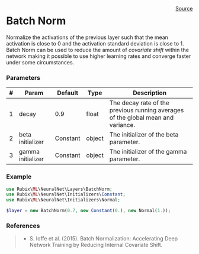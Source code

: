 <p><span style="float:right;"><a href="https://github.com/RubixML/RubixML/blob/master/src/NeuralNet/Layers/BatchNorm.php">Source</a></span></p>

# Batch Norm
Normalize the activations of the previous layer such that the mean activation is close to 0 and the activation standard deviation is close to 1. Batch Norm can be used to reduce the amount of *covariate shift* within the network making it possible to use higher learning rates and converge faster under some circumstances.

### Parameters
| # | Param | Default | Type | Description |
|---|---|---|---|---|
| 1 | decay | 0.9 | float | The decay rate of the previous running averages of the global mean and variance. |
| 2 | beta initializer | Constant | object | The initializer of the beta parameter. |
| 3 | gamma initializer | Constant | object | The initializer of the gamma parameter. |

### Example
```php
use Rubix\ML\NeuralNet\Layers\BatchNorm;
use Rubix\ML\NeuralNet\Initializers\Constant;
use Rubix\ML\NeuralNet\Initializers\Normal;

$layer = new BatchNorm(0.7, new Constant(0.), new Normal(1.));
```

### References
>- S. Ioffe et al. (2015). Batch Normalization: Accelerating Deep Network Training by Reducing Internal Covariate Shift.